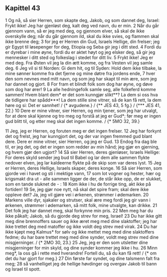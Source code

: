 ## Kapittel 43

1 Og nå, så sier Herren, som skapte deg, Jakob, og som dannet deg, Israel: Frykt ikke! Jeg har gjenløst deg, kalt deg ved navn, du er min.
2 Når du går gjennom vann, så er jeg med deg, og gjennom elver, så skal de ikke overskylle deg; når du går gjennom ild, skal du ikke svies, og flammen skal ikke brenne deg;
3 for jeg er Herren din Gud, Israels Hellige, din frelser; jeg gir Egypt til løsepenger for deg, Etiopia og Seba gir jeg i ditt sted.
4 Fordi du er dyrebar i mine øyne, fordi du er aktet høyt og jeg elsker deg, så gir jeg mennesker i ditt sted og folkeslag i stedet for ditt liv.
5 Frykt ikke! Jeg er med deg. Fra Østen vil jeg la din ætt komme, og fra Vesten vil jeg samle deg.
6 Jeg vil si til Norden: Gi dem hit, og til Syden: Hold dem ikke tilbake, la mine sønner komme fra det fjerne og mine døtre fra jordens ende,
7 hver den som nevnes med mitt navn, og som jeg har skapt til min ære, som jeg har dannet og gjort.
8 For fram et blindt folk som dog har øyne, og døve som dog har ører!
9 La alle hedningefolk samle seg, alle folkeferd komme sammen! Hvem blant dem* er det som kunngjør slikt**? La dem si oss hva de tidligere har spådd***! La dem stille sine vitner, så de kan få rett, la dem høre og si: Det er sannhet! / {* avgudene.} / {** JES 43, 5 fg.} / {*** JES 41, 22.}
10 Dere er mine vitner, sier Herren, og min tjener, som jeg har utvalgt, for at dere skal kjenne og tro meg og forstå at jeg er Gud*; før meg er ingen gud blitt til, og etter meg skal det ingen komme. / {* 5MO 32, 39.}

11 Jeg, jeg er Herren, og foruten meg er det ingen frelser.
12 Jeg har forkynt det og frelst, jeg har kunngjort det, og der var ingen fremmed gud blant dere. Dere er mine vitner, sier Herren, og jeg er Gud.
13 Endog fra dag ble til, er jeg det, og det er ingen som redder av min hånd; jeg gjør en gjerning, og hvem gjør den ugjort?
14 Så sier Herren, deres gjenløser, Israels Hellige: For deres skyld sender jeg bud til Babel og lar dem alle sammen flykte nedover elven, jeg lar kaldeerne flykte på de skip som var deres lyst.
15 Jeg er Herren, deres Hellige, Israels skaper, deres konge.
16 Så sier Herren, som gjorde vei i havet og sti i mektige vann,
17 som lot vogner og hester, hær og krigsmakt dra ut - alle sammen ligger de der, de står ikke opp, de er slukket, som en tande sluknet de - :
18 Kom ikke i hu de forrige ting, akt ikke på fortiden!
19 Se, jeg gjør noe nytt, nå skal det spire fram; skal dere ikke oppleve det? Ja, jeg vil gjøre vei i ørkenen, strømmer i ødemarken.
20 Markens ville dyr, sjakaler og strutser, skal ære meg fordi jeg gir vann i ørkenen, strømmer i ødemarken, så mitt folk, mine utvalgte, kan drikke.
21 Det folk jeg har dannet meg, skal forkynne min pris.
22 Men meg har du ikke påkalt; Jakob, så du gjorde deg strev for meg, Israel!
23 Du har ikke gitt meg dine brennoffers sauer og ikke æret meg med dine slaktoffer; jeg har ikke trettet deg med matoffer og ikke voldt deg strev med virak.
24 Du har ikke kjøpt meg Kalmus* for sølv og ikke mettet meg med dine slaktoffers fedme; du har bare trettet meg med dine synder, voldt meg strev med dine misgjerninger. / {* 2MO 30, 23.}
25 Jeg, jeg er den som utsletter dine misgjerninger for min skyld, og dine synder kommer jeg ikke i hu.
26 Minn meg*, la oss gå i rette med hverandre! Fortell du, så du kan få rett! / {* om det du har gjort for meg.}
27 Din første far syndet, og dine talsmenn falt fra meg;
28 så vanhelliget jeg de hellige høvdinger og overgav Jakob til bann og Israel til spott.
